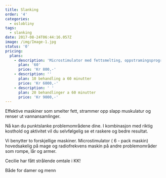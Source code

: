 ```yaml
---
title: Slanking
order: '4'
categories:
  - oslobliny
tags:
  - slanking
date: 2017-08-24T06:44:16.057Z
image: /img/Image-1.jpg
status: '0'
pricing:
  plans:
    - description: 'Microstimulator med fettsmelting, oppstramingsprogram og lymfedrenasje.'
      plan: '60'
      price: 'Kr 800,-'
    - description: ''
      plan: 10 behandling a 60 minutter
      price: 'Kr 6000,-'
    - description: ' '
      plan: 20 behandlinger a 60 minutter
      price: 'Kr 9000,-'
---
```

Effektive maskiner som smelter fett, strammer opp slapp muskulatur og renser ut vannansamlinger. 

Nå kan du punktslanke problemområdene dine. I kombinasjon med riktig kosthold og aktivitet vil du selvfølgelig se et raskere og bedre resultat.

Vi benytter to forskjellige maskiner. Microstimulator ( 6 - pack maskin) hovedsakelig på mage og radiofrekvens maskin på andre problemområder som rompe, lår og armer.

Cecilie har fått strålende omtale i KK!

Både for damer og menn
